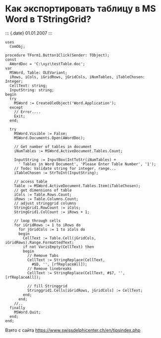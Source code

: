 Как экспортировать таблицу в MS Word в TStringGrid?
===================================================

::: {.date}
01.01.2007
:::

    uses 
      ComObj; 
     
    procedure TForm1.Button1Click(Sender: TObject); 
    const 
      AWordDoc = 'C:\xyz\testTable.doc'; 
    var 
      MSWord, Table: OLEVariant; 
      iRows, iCols, iGridRows, jGridCols, iNumTables, iTableChosen: Integer; 
      CellText: string; 
      InputString: string; 
    begin 
      try 
        MSWord := CreateOleObject('Word.Application'); 
      except 
        // Error.... 
        Exit; 
      end; 
     
      try 
        MSWord.Visible := False; 
        MSWord.Documents.Open(AWordDoc); 
     
        // Get number of tables in document 
        iNumTables := MSWord.ActiveDocument.Tables.Count; 
     
        InputString := InputBox(IntToStr(iNumTables) + 
          ' Tables in Word Document', 'Please Enter Table Number', '1'); 
        // Todo: Validate string for integer, range... 
        iTableChosen := StrToInt(InputString); 
     
        // access table 
        Table := MSWord.ActiveDocument.Tables.Item(iTableChosen); 
        // get dimensions of table 
        iCols := Table.Rows.Count; 
        iRows := Table.Columns.Count; 
        // adjust stringgrid columns 
        StringGrid1.RowCount := iCols; 
        StringGrid1.ColCount := iRows + 1; 
     
        // loop through cells 
        for iGridRows := 1 to iRows do 
          for jGridCols := 1 to iCols do 
          begin 
            CellText := Table.Cell(jGridCols, iGridRows).Range.FormattedText; 
            if not VarisEmpty(CellText) then 
            begin 
              // Remove Tabs 
              CellText := StringReplace(CellText, 
                #$D, '', [rfReplaceAll]); 
              // Remove linebreaks 
              CellText := StringReplace(CellText, #$7, '', [rfReplaceAll]); 
     
              // fill Stringgrid 
              Stringgrid1.Cells[iGridRows, jGridCols] := CellText; 
            end; 
          end; 
        //.. 
      finally 
        MSWord.Quit; 
      end; 
    end; 

Взято с сайта <https://www.swissdelphicenter.ch/en/tipsindex.php>
